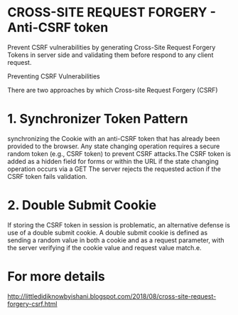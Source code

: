 # CROSS-SITE REQUEST FORGERY - Anti-CSRF token 
 Prevent CSRF vulnerabilities by generating Cross-Site Request Forgery Tokens in server side and validating them before respond to any client request.
 
Preventing CSRF Vulnerabilities

There are two approaches by which Cross-site Request Forgery (CSRF)  

# 1. Synchronizer Token Pattern
synchronizing the Cookie with an anti-CSRF token that has already been provided to the browser.
Any state changing operation requires a secure random token (e.g., CSRF token) to prevent CSRF attacks.The CSRF token is added as a hidden field for forms or within the URL if the state changing operation occurs via a GET
The server rejects the requested action if the CSRF token fails validation.

# 2. Double Submit Cookie
If storing the CSRF token in session is problematic, an alternative defense is use of a double submit cookie. A double submit cookie is defined as sending a random value in both a cookie and as a request parameter, with the server verifying if the cookie value and request value match.e. 
 

 # For more details 
 http://littledidiknowbyishani.blogspot.com/2018/08/cross-site-request-forgery-csrf.html
